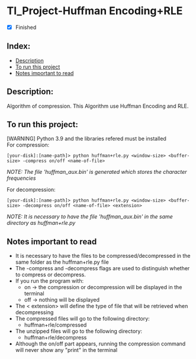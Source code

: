 # TI_Project-Huffman Encoding+RLE

- [x] Finished

## Index:
- [Description](#description)
- [To run this project](#to-run-this-project)
- [Notes important to read](#notes-important-to-read)

## Description:
Algorithm of compression. This Algorithm use Huffman Encoding and RLE.

## To run this project:
[WARNING] Python 3.9 and the libraries refered must be installed <br>
For compression:<br>
```shellscript
[your-disk]:[name-path]> python huffman+rle.py <window-size> <buffer-size> -compress on/off <name-of-file>
```
*NOTE: The file 'huffman_aux.bin' is generated which stores the character frequencies*

For decompression:<br>
```shellscript
[your-disk]:[name-path]> python huffman+rle.py <window-size> <buffer-size> -decompress on/off <name-of-file> <extension>
```
*NOTE: It is necessary to have the file 'huffman_aux.bin' in the same directory as huffman+rle.py*

## Notes important to read
- It is necessary to have the files to be compressed/decompressed in the same folder as the huffman+rle.py file 
- The -compress and -decompress flags are used to distinguish whether to compress or decompress.
- If you run the program with:<br>
     + on -> the compression or decompression will be displayed in the terminal<br>
     + off -> nothing will be displayed
- The < extension> will define the type of file that will be retrieved when decompressing
- The compressed files will go to the following directory:<br>
     + huffman+rle/compressed
- The unzipped files will go to the following directory:<br>
     + huffman+rle/decompress 
- Although the on/off part appears, running the compression command will never show any "print" in the terminal 
